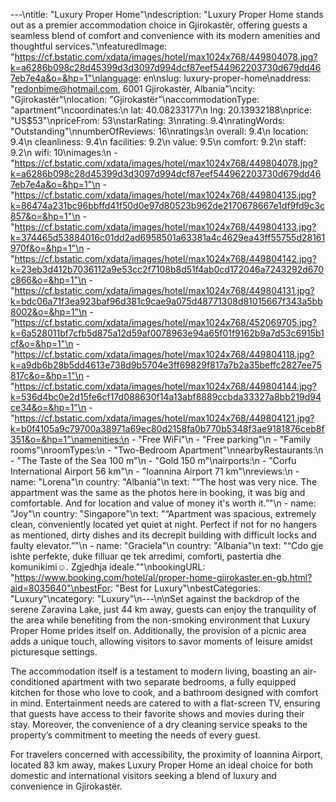 ---\ntitle: "Luxury Proper Home"\ndescription: "Luxury Proper Home stands out as a premier accommodation choice in Gjirokastër, offering guests a seamless blend of comfort and convenience with its modern amenities and thoughtful services."\nfeaturedImage: "https://cf.bstatic.com/xdata/images/hotel/max1024x768/449804078.jpg?k=a6286b098c28d45399d3d3097d994dcf87eef544962203730d679dd467eb7e4a&o=&hp=1"\nlanguage: en\nslug: luxury-proper-home\naddress: "redonbime@hotmail.com, 6001 Gjirokastër, Albania"\ncity: "Gjirokastër"\nlocation: "Gjirokastër"\naccommodationType: "apartment"\ncoordinates:\n  lat: 40.08233177\n  lng: 20.13932188\nprice: "US$53"\npriceFrom: 53\nstarRating: 3\nrating: 9.4\nratingWords: "Outstanding"\nnumberOfReviews: 16\nratings:\n  overall: 9.4\n  location: 9.4\n  cleanliness: 9.4\n  facilities: 9.2\n  value: 9.5\n  comfort: 9.2\n  staff: 9.2\n  wifi: 10\nimages:\n  - "https://cf.bstatic.com/xdata/images/hotel/max1024x768/449804078.jpg?k=a6286b098c28d45399d3d3097d994dcf87eef544962203730d679dd467eb7e4a&o=&hp=1"\n  - "https://cf.bstatic.com/xdata/images/hotel/max1024x768/449804135.jpg?k=86474a231bc96bbffd41f50d0e97d80523b962de2170678667e1df9fd9c3c857&o=&hp=1"\n  - "https://cf.bstatic.com/xdata/images/hotel/max1024x768/449804133.jpg?k=374465d53884016c01dd2ad6958501a63381a4c4629ea43ff55755d28161970f&o=&hp=1"\n  - "https://cf.bstatic.com/xdata/images/hotel/max1024x768/449804142.jpg?k=23eb3d412b7036112a9e53cc2f7108b8d51f4ab0cd172046a7243292d670c866&o=&hp=1"\n  - "https://cf.bstatic.com/xdata/images/hotel/max1024x768/449804131.jpg?k=bdc06a71f3ea923baf96d381c9cae9a075d48771308d81015667f343a5bb8002&o=&hp=1"\n  - "https://cf.bstatic.com/xdata/images/hotel/max1024x768/452069705.jpg?k=6a528011bf7cfb5d875a12d59af0078963e94a65f01f9162b9a7d53c6915b1cf&o=&hp=1"\n  - "https://cf.bstatic.com/xdata/images/hotel/max1024x768/449804118.jpg?k=a9db6b28b5dd4613e738d9b5704e3ff69829f817a7b2a35beffc2827ee75817c&o=&hp=1"\n  - "https://cf.bstatic.com/xdata/images/hotel/max1024x768/449804144.jpg?k=536d4bc0e2d15fe6cf17d088630f14a13abf8889ccbda33327a8bb219d94ce34&o=&hp=1"\n  - "https://cf.bstatic.com/xdata/images/hotel/max1024x768/449804121.jpg?k=b0f4105a9c79700a38971a69ec80d2158fa0b770b5348f3ae9181876ceb8f351&o=&hp=1"\namenities:\n  - "Free WiFi"\n  - "Free parking"\n  - "Family rooms"\nroomTypes:\n  - "Two-Bedroom Apartment"\nnearbyRestaurants:\n  - "The Taste of the Sea 100 m"\n  - "Gold 150 m"\nairports:\n  - "Corfu International Airport 56 km"\n  - "Ioannina Airport 71 km"\nreviews:\n  - name: "Lorena"\n    country: "Albania"\n    text: "“The host was very nice. The appartment was the same as the photos here in booking, it was big and comfortable. And for location and value of money it's worth it.”"\n  - name: "Joy"\n    country: "Singapore"\n    text: "“Apartment was spacious, extremely clean, conveniently located yet quiet at night. Perfect if not for no hangers as mentioned, dirty dishes and its decrepit building with difficult locks and faulty elevator.”"\n  - name: "Graciela"\n    country: "Albania"\n    text: "“Cdo gje ishte perfekte, duke filluar qe tek arredimi, comforti, pastertia dhe komunikimi☺️. Zgjedhja ideale.”"\nbookingURL: "https://www.booking.com/hotel/al/proper-home-gjirokaster.en-gb.html?aid=8035640"\nbestFor: "Best for Luxury"\nbestCategories: "Luxury"\ncategory: "Luxury"\n---\n\nSet against the backdrop of the serene Zaravina Lake, just 44 km away, guests can enjoy the tranquility of the area while benefiting from the non-smoking environment that Luxury Proper Home prides itself on. Additionally, the provision of a picnic area adds a unique touch, allowing visitors to savor moments of leisure amidst picturesque settings.

The accommodation itself is a testament to modern living, boasting an air-conditioned apartment with two separate bedrooms, a fully equipped kitchen for those who love to cook, and a bathroom designed with comfort in mind. Entertainment needs are catered to with a flat-screen TV, ensuring that guests have access to their favorite shows and movies during their stay. Moreover, the convenience of a dry cleaning service speaks to the property’s commitment to meeting the needs of every guest.

For travelers concerned with accessibility, the proximity of Ioannina Airport, located 83 km away, makes Luxury Proper Home an ideal choice for both domestic and international visitors seeking a blend of luxury and convenience in Gjirokastër.